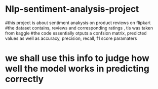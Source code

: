 # Nlp-sentiment-analysis-project
#this project is about sentiment anakysis on product reviews on flipkart
#the dataset contains, reviews and corresponding ratings , tis was taken from kaggle
#the code essentially otputs a confsion matrix, predicted values as well as accuracy, precision, recall, f1 score paramaters
# we shall use this info to judge how well the model works in predicting correctly
